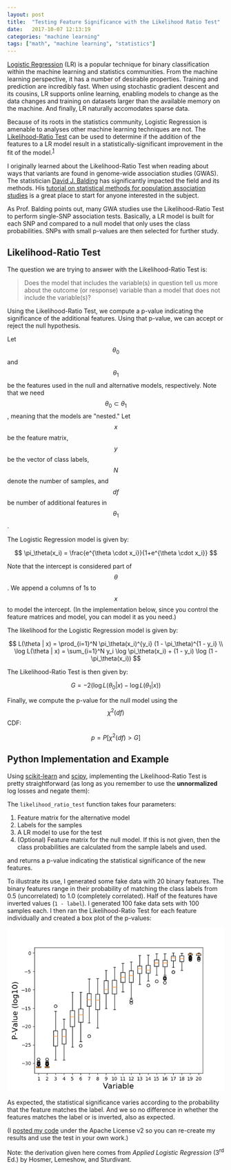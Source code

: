 ```yaml
---
layout: post
title:  "Testing Feature Significance with the Likelihood Ratio Test"
date:   2017-10-07 12:13:19
categories: "machine learning"
tags: ["math", "machine learning", "statistics"]
---
```

[Logistic Regression](https://en.wikipedia.org/wiki/Logistic_regression) (LR) is a popular technique for binary classification within the machine learning and statistics communities.  From the machine learning perspective, it has a number of desirable properties.  Training and prediction are incredibly fast. When using stochastic gradient descent and its cousins, LR supports online learning, enabling models to change as the data changes and training on datasets larger than the available memory on the machine.  And finally, LR naturally accomodates sparse data.

Because of its roots in the statistics community, Logistic Regression is amenable to analyses other machine learning techniques are not.  The [Likelihood-Ratio Test](https://en.wikipedia.org/wiki/Likelihood-ratio_test) can be used to determine if the addition of the features to a LR model result in a statistically-significant improvement in the fit of the model.<sup>[1](#hosmer)</sup>

I originally learned about the Likelihood-Ratio Test when reading about ways that variants are found in genome-wide association studies (GWAS).  The statistician [David J. Balding](https://en.wikipedia.org/wiki/David_Balding) has significantly impacted the field and its methods.  His [tutorial on statistical methods for population association studies](http://www.montefiore.ulg.ac.be/~kvansteen/GBIO0009-1/ac20112012/Class4/Balding2006.pdf) is a great place to start for anyone interested in the subject.

As Prof. Balding points out, many GWA studies use the Likelihood-Ratio Test to perform single-SNP association tests.  Basically, a LR model is built for each SNP and compared to a null model that only uses the class probabilities.  SNPs with small p-values are then selected for further study.

## Likelihood-Ratio Test
The question we are trying to answer with the Likelihood-Ratio Test is:

> Does the model that includes the variable(s) in question tell us more about the outcome (or response) variable than a model that does not include the variable(s)?

Using the Likelihood-Ratio Test, we compute a p-value indicating the significance of the additional features.  Using that p-value, we can accept or reject the null hypothesis.

Let $$\theta_0$$ and $$\theta_1$$ be the features used in the null and alternative models, respectively.  Note that we need $$\theta_0 \subset \theta_1$$, meaning that the models are "nested."  Let $$x$$ be the feature matrix, $$y$$ be the vector of class labels, $$N$$ denote the number of samples, and $$df$$ be number of additional features in $$\theta_1$$.

The Logistic Regression model is given by:

$$
\pi_\theta(x_i) = \frac{e^{\theta \cdot x_i}}{1+e^{\theta \cdot x_i}}
$$

Note that the intercept is considered part of $$\theta$$.  We append a columns of 1s to $$x$$ to model the intercept. (In the implementation below, since you control the feature matrices and model, you can model it as you need.)

The likelihood for the Logistic Regression model is given by:

$$
L(\theta | x) = \prod_{i=1}^N \pi_\theta(x_i)^{y_i} (1 - \pi_\theta)^{1 - y_i} \\
\log L(\theta | x) = \sum_{i=1}^N y_i \log \pi_\theta(x_i) + (1 - y_i) \log (1 - \pi_\theta(x_i))
$$

The Likelihood-Ratio Test is then given by:

$$
G = -2 (\log L(\theta_0 | x) - \log L(\theta_1 | x))
$$

Finally, we compute the p-value for the null model using the $$\chi^2(df)$$ CDF:

$$
p = P[\chi^2(df) > G]
$$

## Python Implementation and Example
Using [scikit-learn](http://scikit-learn.org/stable/) and [scipy](https://www.scipy.org/), implementing the Likelihood-Ratio Test is pretty straightforward (as long as you remember to use the **unnormalized** log losses and negate them):

<script src="https://gist.github.com/rnowling/ec9c9038e492d55ffae2ae257aa4acd9.js?file=likelihood_ratio_test.py"></script>

The `likelihood_ratio_test` function takes four parameters:

1. Feature matrix for the alternative model
2. Labels for the samples
3. A LR model to use for the test
4. (Optional) Feature matrix for the null model.  If this is not given, then the class probabilities are calculated from the sample labels and used.

and returns a p-value indicating the statistical significance of the new features.

To illustrate its use, I generated some fake data with 20 binary features.  The binary features range in their probability of matching the class labels from 0.5 (uncorrelated) to 1.0 (completely correlated).  Half of the features have inverted values (`1 - label`).  I generated 100 fake data sets with 100 samples each.  I then ran the Likelihood-Ratio Test for each feature individually and created a box plot of the p-values:

![](/images/likelihood_ratio_test_p_values_boxplot.png)

As expected, the statistical significance varies according to the probability that the feature matches the label.  And we so no difference in whether the features matches the label or is inverted, also as expected.

(I [posted my code](https://gist.github.com/rnowling/ec9c9038e492d55ffae2ae257aa4acd9) under the Apache License v2 so you can re-create my results and use the test in your own work.)


<a name="hosmer"></a>Note: the derivation given here comes from *Applied Logistic Regression* (3<sup>rd</sup> Ed.) by Hosmer, Lemeshow, and Sturdivant.
